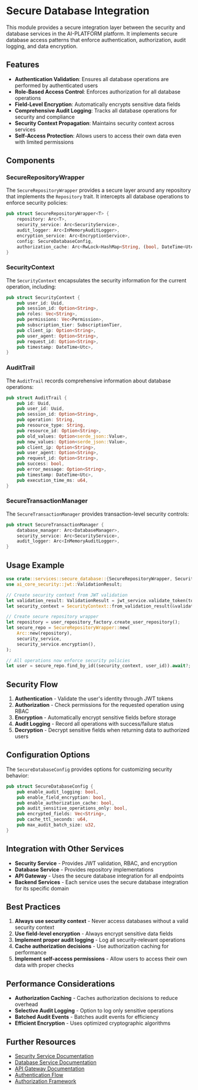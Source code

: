# Secure Database Integration

This module provides a secure integration layer between the security and database services in the AI-PLATFORM platform. It implements secure database access patterns that enforce authentication, authorization, audit logging, and data encryption.

## Features

- **Authentication Validation**: Ensures all database operations are performed by authenticated users
- **Role-Based Access Control**: Enforces authorization for all database operations
- **Field-Level Encryption**: Automatically encrypts sensitive data fields
- **Comprehensive Audit Logging**: Tracks all database operations for security and compliance
- **Security Context Propagation**: Maintains security context across services
- **Self-Access Protection**: Allows users to access their own data even with limited permissions

## Components

### SecureRepositoryWrapper

The `SecureRepositoryWrapper` provides a secure layer around any repository that implements the `Repository` trait. It intercepts all database operations to enforce security policies:

```rust
pub struct SecureRepositoryWrapper<T> {
    repository: Arc<T>,
    security_service: Arc<SecurityService>,
    audit_logger: Arc<InMemoryAuditLogger>,
    encryption_service: Arc<EncryptionService>,
    config: SecureDatabaseConfig,
    authorization_cache: Arc<RwLock<HashMap<String, (bool, DateTime<Utc>)>>>,
}
```

### SecurityContext

The `SecurityContext` encapsulates the security information for the current operation, including:

```rust
pub struct SecurityContext {
    pub user_id: Uuid,
    pub session_id: Option<String>,
    pub roles: Vec<String>,
    pub permissions: Vec<Permission>,
    pub subscription_tier: SubscriptionTier,
    pub client_ip: Option<String>,
    pub user_agent: Option<String>,
    pub request_id: Option<String>,
    pub timestamp: DateTime<Utc>,
}
```

### AuditTrail

The `AuditTrail` records comprehensive information about database operations:

```rust
pub struct AuditTrail {
    pub id: Uuid,
    pub user_id: Uuid,
    pub session_id: Option<String>,
    pub operation: String,
    pub resource_type: String,
    pub resource_id: Option<String>,
    pub old_values: Option<serde_json::Value>,
    pub new_values: Option<serde_json::Value>,
    pub client_ip: Option<String>,
    pub user_agent: Option<String>,
    pub request_id: Option<String>,
    pub success: bool,
    pub error_message: Option<String>,
    pub timestamp: DateTime<Utc>,
    pub execution_time_ms: u64,
}
```

### SecureTransactionManager

The `SecureTransactionManager` provides transaction-level security controls:

```rust
pub struct SecureTransactionManager {
    database_manager: Arc<DatabaseManager>,
    security_service: Arc<SecurityService>,
    audit_logger: Arc<InMemoryAuditLogger>,
}
```

## Usage Example

```rust
use crate::services::secure_database::{SecureRepositoryWrapper, SecurityContext};
use ai_core_security::jwt::ValidationResult;

// Create security context from JWT validation
let validation_result: ValidationResult = jwt_service.validate_token(token).await?;
let security_context = SecurityContext::from_validation_result(&validation_result);

// Create secure repository wrapper
let repository = user_repository_factory.create_user_repository();
let secure_repo = SecureRepositoryWrapper::new(
    Arc::new(repository),
    security_service,
    security_service.encryption(),
);

// All operations now enforce security policies
let user = secure_repo.find_by_id((security_context, user_id)).await?;
```

## Security Flow

1. **Authentication** - Validate the user's identity through JWT tokens
2. **Authorization** - Check permissions for the requested operation using RBAC
3. **Encryption** - Automatically encrypt sensitive fields before storage
4. **Audit Logging** - Record all operations with success/failure status
5. **Decryption** - Decrypt sensitive fields when returning data to authorized users

## Configuration Options

The `SecureDatabaseConfig` provides options for customizing security behavior:

```rust
pub struct SecureDatabaseConfig {
    pub enable_audit_logging: bool,
    pub enable_field_encryption: bool,
    pub enable_authorization_cache: bool,
    pub audit_sensitive_operations_only: bool,
    pub encrypted_fields: Vec<String>,
    pub cache_ttl_seconds: u64,
    pub max_audit_batch_size: u32,
}
```

## Integration with Other Services

- **Security Service** - Provides JWT validation, RBAC, and encryption
- **Database Service** - Provides repository implementations
- **API Gateway** - Uses the secure database integration for all endpoints
- **Backend Services** - Each service uses the secure database integration for its specific domain

## Best Practices

1. **Always use security context** - Never access databases without a valid security context
2. **Use field-level encryption** - Always encrypt sensitive data fields
3. **Implement proper audit logging** - Log all security-relevant operations
4. **Cache authorization decisions** - Use authorization caching for performance
5. **Implement self-access permissions** - Allow users to access their own data with proper checks

## Performance Considerations

- **Authorization Caching** - Caches authorization decisions to reduce overhead
- **Selective Audit Logging** - Option to log only sensitive operations
- **Batched Audit Events** - Batches audit events for efficiency
- **Efficient Encryption** - Uses optimized cryptographic algorithms

## Further Resources

- [Security Service Documentation](../../security/README.md)
- [Database Service Documentation](../../database/README.md)
- [API Gateway Documentation](../../api-gateway/README.md)
- [Authentication Flow](../../security/jwt/README.md)
- [Authorization Framework](../../security/rbac/README.md)
